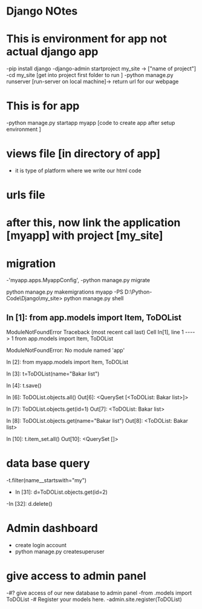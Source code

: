 # Django NOtes


# This is environment for app not actual django app
-pip install django
-django-admin startproject my_site -> ["name of project"]
-cd  my_site [get into project first folder to run ]
-python manage.py runserver       [run-server on local machine]-> return url for our webpage

# This is for app
-python manage.py startapp myapp [code to create app after setup environment ]

# views file [in directory of app]
- it is type of platform where we write our html code  

# urls file

<!-- from django.urls import path

# import the view file from the current directory
from . import views

urlpatterns = [
    path("",views.index,name="index"),
] -->

# after this, now link the application [myapp] with project [my_site]

# migration 
-'myapp.apps.MyappConfig', 
-python manage.py migrate 
<!-- after crearing models  -->
python manage.py makemigrations myapp
-PS D:\Python-Code\Django\my_site> python manage.py shell


In [1]: from app.models import Item, ToDOList
---------------------------------------------------------------------------
ModuleNotFoundError                       Traceback (most recent call last)
Cell In[1], line 1
----> 1 from app.models import Item, ToDOList

ModuleNotFoundError: No module named 'app'

In [2]: from myapp.models import Item, ToDOList

In [3]: t=ToDOList(name="Bakar list")

In [4]: t.save()


In [6]: ToDOList.objects.all()
Out[6]: <QuerySet [<ToDOList: Bakar list>]>

In [7]: ToDOList.objects.get(id=1)
Out[7]: <ToDOList: Bakar list>

In [8]: ToDOList.objects.get(name="Bakar list")
Out[8]: <ToDOList: Bakar list>

In [10]: t.item_set.all()
Out[10]: <QuerySet []>


# data base query 
-t.filter(name__startswith="my")

<!-- to del an object -->
- In [31]: d=ToDOList.objects.get(id=2)

-In [32]: d.delete()

# Admin dashboard
- create login account
- python manage.py createsuperuser 

# give access to admin panel
-#? give access of our new database to admin panel
-from .models import ToDOList
-# Register your models here.
-admin.site.register(ToDOList)
